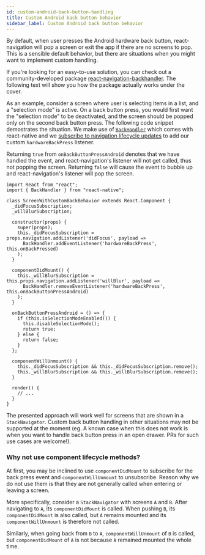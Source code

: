 ```yaml
---
id: custom-android-back-button-handling
title: Custom Android back button behavior
sidebar_label: Custom Android back button behavior
---
```


By default, when user presses the Android hardware back button, react-navigation will pop a screen or exit the app if there are no screens to pop. This is a sensible default behavior, but there are situations when you might want to implement custom handling.

If you're looking for an easy-to-use solution, you can check out a community-developed package [react-navigation-backhandler](https://github.com/vonovak/react-navigation-backhandler). The following text will show you how the package actually works under the cover.

As an example, consider a screen where user is selecting items in a list, and a "selection mode" is active. On a back button press, you would first want the "selection mode" to be deactivated, and the screen should be popped only on the second back button press. The following code snippet demostrates the situation. We make use of [`BackHandler`](https://facebook.github.io/react-native/docs/backhandler.html) which comes with react-native and we [subscribe to navigation lifecycle updates](navigation-prop.html#addlistener-subscribe-to-updates-to-navigation-lifecycle) to add our custom `hardwareBackPress` listener.

Returning `true` from `onBackButtonPressAndroid` denotes that we have handled the event, and react-navigation's listener will not get called, thus not popping the screen. Returning `false` will cause the event to bubble up and react-navigation's listener will pop the screen.

```
import React from "react";
import { BackHandler } from "react-native";

class ScreenWithCustomBackBehavior extends React.Component {
  _didFocusSubscription;
  _willBlurSubscription;
  
  constructor(props) {
    super(props);
    this._didFocusSubscription = props.navigation.addListener('didFocus', payload =>
      BackHandler.addEventListener('hardwareBackPress', this.onBackPressed)
    );
  }

  componentDidMount() {
    this._willBlurSubscription = this.props.navigation.addListener('willBlur', payload =>
      BackHandler.removeEventListener('hardwareBackPress', this.onBackButtonPressAndroid)
    );
  }

  onBackButtonPressAndroid = () => {
    if (this.isSelectionModeEnabled()) {
      this.disableSelectionMode();
      return true;
    } else {
      return false;
    }
  };

  componentWillUnmount() {
    this._didFocusSubscription && this._didFocusSubscription.remove();
    this._willBlurSubscription && this._willBlurSubscription.remove();
  }

  render() {
    // ...
  }
}
```

The presented approach will work well for screens that are shown in a `StackNavigator`. Custom back button handling in other situations may not be supported at the moment (eg. A known case when this does not work is when you want to handle back button press in an open drawer. PRs for such use cases are welcome!).

### Why not use component lifecycle methods?

At first, you may be inclined to use `componentDidMount` to subscribe for the back press event and `componentWillUnmount` to unsubscribe. Reason why we do not use them is that they are not generally called when entering or leaving a screen.

More specifically, consider a `StackNavigator` with screens `A` and `B`. After navigating to `A`, its `componentDidMount` is called. When pushing `B`, its `componentDidMount` is also called, but `A` remains mounted and its `componentWillUnmount` is therefore not called.

Similarly, when going back from `B` to `A`, `componentWillUnmount` of `B` is called, but `componentDidMount` of `A` is not because `A` remained mounted the whole time.
